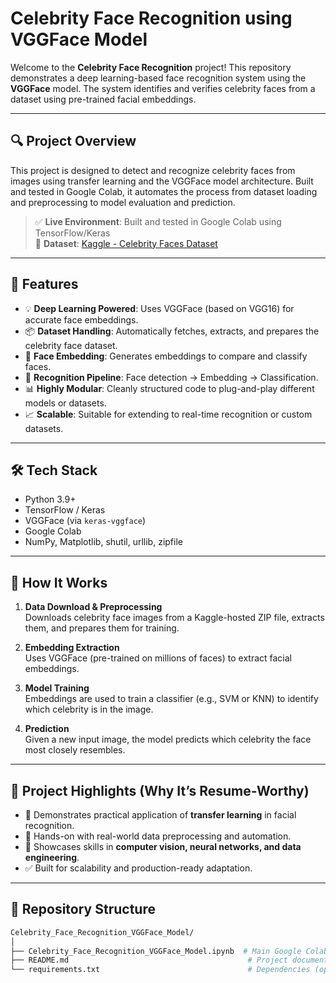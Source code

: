 # Celebrity Face Recognition using VGGFace Model

Welcome to the **Celebrity Face Recognition** project! This repository demonstrates a deep learning-based face recognition system using the **VGGFace** model. The system identifies and verifies celebrity faces from a dataset using pre-trained facial embeddings.

---

## 🔍 Project Overview

This project is designed to detect and recognize celebrity faces from images using transfer learning and the VGGFace model architecture. Built and tested in Google Colab, it automates the process from dataset loading and preprocessing to model evaluation and prediction.

> ✅ **Live Environment**: Built and tested in Google Colab using TensorFlow/Keras  
> 📁 **Dataset**: [Kaggle - Celebrity Faces Dataset](https://www.kaggle.com/datasets/)

---

## 🚀 Features

- 💡 **Deep Learning Powered**: Uses VGGFace (based on VGG16) for accurate face embeddings.
- 📦 **Dataset Handling**: Automatically fetches, extracts, and prepares the celebrity face dataset.
- 📸 **Face Embedding**: Generates embeddings to compare and classify faces.
- 🧠 **Recognition Pipeline**: Face detection → Embedding → Classification.
- 📊 **Highly Modular**: Cleanly structured code to plug-and-play different models or datasets.
- 📈 **Scalable**: Suitable for extending to real-time recognition or custom datasets.

---

## 🛠️ Tech Stack

- Python 3.9+
- TensorFlow / Keras
- VGGFace (via `keras-vggface`)
- Google Colab
- NumPy, Matplotlib, shutil, urllib, zipfile

---

## 🧪 How It Works

1. **Data Download & Preprocessing**  
   Downloads celebrity face images from a Kaggle-hosted ZIP file, extracts them, and prepares them for training.

2. **Embedding Extraction**  
   Uses VGGFace (pre-trained on millions of faces) to extract facial embeddings.

3. **Model Training**  
   Embeddings are used to train a classifier (e.g., SVM or KNN) to identify which celebrity is in the image.

4. **Prediction**  
   Given a new input image, the model predicts which celebrity the face most closely resembles.

---

## 📌 Project Highlights (Why It’s Resume-Worthy)

- 🎯 Demonstrates practical application of **transfer learning** in facial recognition.
- 🔁 Hands-on with real-world data preprocessing and automation.
- 🤖 Showcases skills in **computer vision, neural networks, and data engineering**.
- ✅ Built for scalability and production-ready adaptation.

---

## 📂 Repository Structure

```bash
Celebrity_Face_Recognition_VGGFace_Model/
│
├── Celebrity_Face_Recognition_VGGFace_Model.ipynb  # Main Google Colab notebook
├── README.md                                        # Project documentation
└── requirements.txt                                 # Dependencies (optional)
